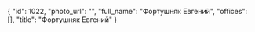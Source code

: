 {
    "id": 1022,
    "photo_url": "",
    "full_name": "Фортушняк Евгений",
    "offices": [],
    "title": "Фортушняк Евгений"
}